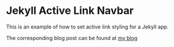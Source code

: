 # Jekyll Active Link Navbar

This is an example of how to set active link styling for a Jekyll app. 

The corresponding blog post can be found at [my blog](http://vitreousoul.github.io/blog/2016/12/20/active-link-styling-for-jekyll-navbar/)
